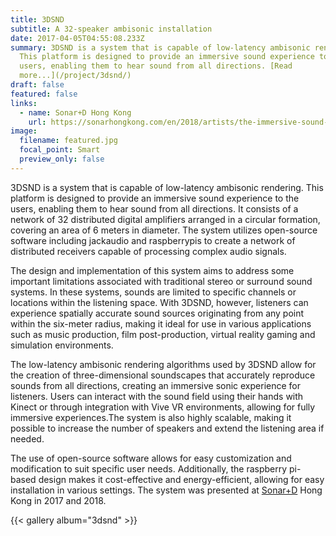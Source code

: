 ```yaml
---
title: 3DSND
subtitle: A 32-speaker ambisonic installation
date: 2017-04-05T04:55:08.233Z
summary: 3DSND is a system that is capable of low-latency ambisonic rendering.
  This platform is designed to provide an immersive sound experience to the
  users, enabling them to hear sound from all directions. [Read
  more...](/project/3dsnd/)
draft: false
featured: false
links:
  - name: Sonar+D Hong Kong
    url: https://sonarhongkong.com/en/2018/artists/the-immersive-sound-stage-marketlab-sonar-d
image:
  filename: featured.jpg
  focal_point: Smart
  preview_only: false
---
```


3DSND is a system that is capable of low-latency ambisonic rendering. This platform is designed to provide an immersive sound experience to the users, enabling them to hear sound from all directions. It consists of a network of 32 distributed digital amplifiers arranged in a circular formation, covering an area of 6 meters in diameter. The system utilizes open-source software including jackaudio and raspberrypis to create a network of distributed receivers capable of processing complex audio signals.

The design and implementation of this system aims to address some important limitations associated with traditional stereo or surround sound systems. In these systems, sounds are limited to specific channels or locations within the listening space. With 3DSND, however, listeners can experience spatially accurate sound sources originating from any point within the six-meter radius, making it ideal for use in various applications such as music production, film post-production, virtual reality gaming and simulation environments.

The low-latency ambisonic rendering algorithms used by 3DSND allow for the creation of three-dimensional soundscapes that accurately reproduce sounds from all directions, creating an immersive sonic experience for listeners. Users can interact with the sound field using their hands with Kinect or through integration with Vive VR environments, allowing for fully immersive experiences.The system is also highly scalable, making it possible to increase the number of speakers and extend the listening area if needed.

The use of open-source software allows for easy customization and modification to suit specific user needs. Additionally, the raspberry pi-based design makes it cost-effective and energy-efficient, allowing for easy installation in various settings. The system was presented at [Sonar+D](https://sonarhongkong.com/en/2018/artists/the-immersive-sound-stage-marketlab-sonar-d) Hong Kong in 2017 and 2018.

<!--StartFragment-->

{{< gallery album="3dsnd" >}}

<!--EndFragment-->
